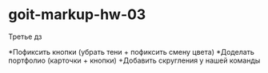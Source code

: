 # goit-markup-hw-03
Третье дз


*Пофиксить кнопки (убрать тени + пофиксить смену цвета)
*Доделать портфолио (карточки + кнопки)
+Добавить скругления у нашей команды
